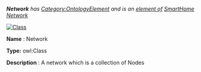 ___Network__ 
 has
 [Category:OntologyElement](../../Category/OntologyElement "Category:OntologyElement") 
 and is an
 [element of](../../Property/ElementOf "Property:ElementOf") 
[SmartHome Network](../../Submissions/SmartHome_Network "Submissions:SmartHome Network")_




  





[![Class](../../images/thumb/2/27/Class.gif/45px-Class.gif)](../../Image/Class.gif "Class")


__Name__ 
 : Network
 



__Type:__ 
 owl:Class
 



__Description__ 
 : A network which is a collection of Nodes